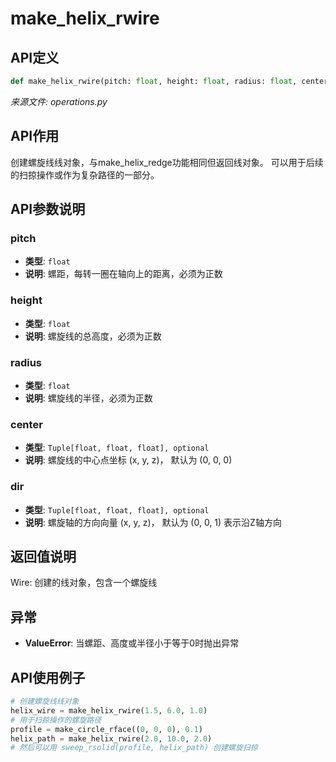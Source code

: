 # make_helix_rwire

## API定义

```python
def make_helix_rwire(pitch: float, height: float, radius: float, center: Tuple[float, float, float] = (0, 0, 0), dir: Tuple[float, float, float] = (0, 0, 1)) -> Wire
```

*来源文件: operations.py*

## API作用

创建螺旋线线对象，与make_helix_redge功能相同但返回线对象。
可以用于后续的扫掠操作或作为复杂路径的一部分。

## API参数说明

### pitch

- **类型**: `float`
- **说明**: 螺距，每转一圈在轴向上的距离，必须为正数

### height

- **类型**: `float`
- **说明**: 螺旋线的总高度，必须为正数

### radius

- **类型**: `float`
- **说明**: 螺旋线的半径，必须为正数

### center

- **类型**: `Tuple[float, float, float], optional`
- **说明**: 螺旋线的中心点坐标 (x, y, z)， 默认为 (0, 0, 0)

### dir

- **类型**: `Tuple[float, float, float], optional`
- **说明**: 螺旋轴的方向向量 (x, y, z)， 默认为 (0, 0, 1) 表示沿Z轴方向

## 返回值说明

Wire: 创建的线对象，包含一个螺旋线

## 异常

- **ValueError**: 当螺距、高度或半径小于等于0时抛出异常

## API使用例子

```python
# 创建螺旋线线对象
helix_wire = make_helix_rwire(1.5, 6.0, 1.0)
# 用于扫掠操作的螺旋路径
profile = make_circle_rface((0, 0, 0), 0.1)
helix_path = make_helix_rwire(2.0, 10.0, 2.0)
# 然后可以用 sweep_rsolid(profile, helix_path) 创建螺旋扫掠
```

